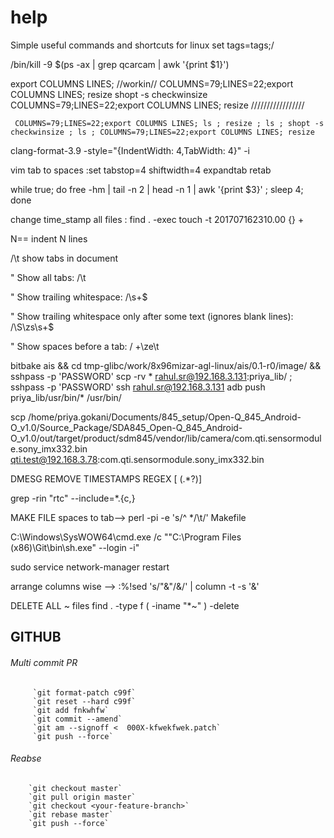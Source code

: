# help
Simple useful commands and shortcuts for linux
set tags=tags;/

/bin/kill -9 $(ps -ax | grep qcarcam | awk '{print $1}')

export COLUMNS LINES;
//workin//
COLUMNS=79;LINES=22;export COLUMNS LINES; 
resize
 shopt -s checkwinsize
 COLUMNS=79;LINES=22;export COLUMNS LINES;
 resize
 /////////////////
 

	 COLUMNS=79;LINES=22;export COLUMNS LINES; ls ; resize ; ls ; shopt -s checkwinsize ; ls ; COLUMNS=79;LINES=22;export COLUMNS LINES; resize
 
 clang-format-3.9  -style="{IndentWidth: 4,TabWidth: 4}" -i
 
 vim tab to spaces
:set tabstop=4 shiftwidth=4 expandtab retab

while true; do free -hm | tail -n 2 | head -n 1 | awk '{print $3}' ; sleep 4; done

  change time_stamp all files : 
    find . -exec touch -t 201707162310.00 {} +        


N==   indent N lines

/\t     show tabs in document


" Show all tabs:
/\t

" Show trailing whitespace:
/\s\+$

" Show trailing whitespace only after some text (ignores blank lines):
/\S\zs\s\+$

" Show spaces before a tab:
/ \+\ze\t



 bitbake ais && cd tmp-glibc/work/8x96mizar-agl-linux/ais/0.1-r0/image/ && sshpass -p 'PASSWORD' scp -rv *  rahul.sr@192.168.3.131:priya_lib/ ; sshpass -p 'PASSWORD' ssh rahul.sr@192.168.3.131 adb push priya_lib/usr/bin/* /usr/bin/
 
 scp /home/priya.gokani/Documents/845_setup/Open-Q_845_Android-O_v1.0/Source_Package/SDA845_Open-Q_845_Android-O_v1.0/out/target/product/sdm845/vendor/lib/camera/com.qti.sensormodule.sony_imx332.bin  qti.test@192.168.3.78:com.qti.sensormodule.sony_imx332.bin



DMESG REMOVE TIMESTAMPS REGEX   \[  (.*?)\]


grep -rin "rtc" --include=\*.{c,}


MAKE FILE spaces to tab-->     perl -pi -e 's/^  */\t/' Makefile


C:\Windows\SysWOW64\cmd.exe /c ""C:\Program Files (x86)\Git\bin\sh.exe" --login -i" 

sudo service network-manager restart



arrange columns wise --> :%!sed 's/"&"/\&/' | column -t -s '&'

DELETE ALL ~ files   find . -type f \( -iname "*~" \) -delete
## GITHUB
###### Multi commit PR
         `git format-patch c99f`
         `git reset --hard c99f`
         `git add fnkwhfw`
         `git commit --amend`
         `git am --signoff <  000X-kfwekfwek.patch`
         `git push --force`
     
###### Reabse
        `git checkout master`
        `git pull origin master`
        `git checkout <your-feature-branch>`
        `git rebase master`
        `git push --force`
 


